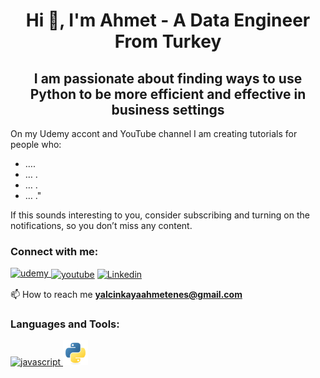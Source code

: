 
<h1 align="center">Hi 👋, I'm Ahmet - A Data Engineer From Turkey</h1>

<h2 align="center">I am passionate about finding ways to use Python to be more efficient and effective in business settings</h3>

On my Udemy accont and YouTube channel I am creating tutorials for people who:
-	….
-	… .
-	… .
-	… ."

If this sounds interesting to you, consider subscribing and turning on the notifications, so you don’t miss any content.

<h3 align="left">Connect with me:</h3>
<p align="left">
<a href="https://encrypted-tbn0.gstatic.com/images?q=tbn:ANd9GcST6jJkIRbDJkn87NnEiyW5EfTVBBS0CzwgYQ&usqp=CAU" target="_blank"> <img src="https://images.g2crowd.com/uploads/product/image/social_landscape/social_landscape_7521d796d53d279e05908fc96bc778cb/udemy.png" alt="udemy" height="30" width="40"/> </a>
<a href="https://www.youtube.com/channel/UCrhxQPWjbug88tJERW617dQ" target="_blank"><img align="center" src="https://raw.githubusercontent.com/rahuldkjain/github-profile-readme-generator/master/src/images/icons/Social/youtube.svg" alt="youtube" height="30" width="40" /></a>
<a href="https://www.linkedin.com/in/ahmet-enes-yal%C3%A7inkaya-965060120/" target="_blank"><img align="center" src="https://www.vectorico.com/download/social_media/LinkedIn-Icon-squircle.jpg" alt="Linkedin" height="30" width="30" /></a>
</p>

📫 How to reach me **yalcinkayaahmetenes@gmail.com**

<h3 align="left">Languages and Tools:</h3>
<p align="left"> <a href="https://www.tensorflow.org/" target="_blank"> <img src="https://pbs.twimg.com/media/E8Hv-4uWQAEW6CW.jpg" alt="javascript" width="40" height="40"/> </a> <a href="https://www.python.org" target="_blank"> <img src="https://raw.githubusercontent.com/devicons/devicon/master/icons/python/python-original.svg" alt="python" width="40" height="40"/> </a>
 </p>

